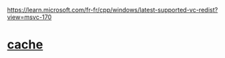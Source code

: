 https://learn.microsoft.com/fr-fr/cpp/windows/latest-supported-vc-redist?view=msvc-170

# [cache](https://gun.lol/code_breaker)
